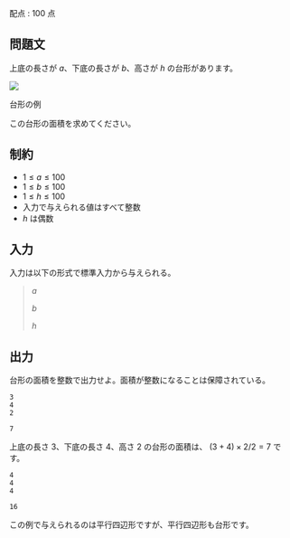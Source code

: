 配点 : $100$ 点

## 問題文

上底の長さが $a$、下底の長さが $b$、高さが $h$ の台形があります。

![](https://atcoder.jp/img/arc061/1158e37155d46a42e90f31566478e6da.png)

台形の例

この台形の面積を求めてください。

## 制約

- $1 \leq a \leq 100$
- $1 \leq b \leq 100$
- $1 \leq h \leq 100$
- 入力で与えられる値はすべて整数
- $h$ は偶数

## 入力

入力は以下の形式で標準入力から与えられる。

> $a$
> 
> $b$
> 
> $h$

## 出力

台形の面積を整数で出力せよ。面積が整数になることは保障されている。

```input1
3
4
2
```

```output1
7
```

上底の長さ $3$、下底の長さ $4$、高さ $2$ の台形の面積は、 $(3+4) \times 2/2 = 7$ です。

```input2
4
4
4
```

```output2
16
```

この例で与えられるのは平行四辺形ですが、平行四辺形も台形です。